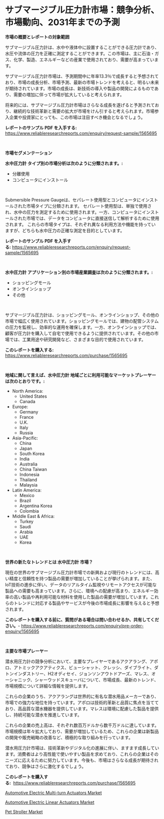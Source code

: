 <p><h1>サブマージブル圧力計市場：競争分析、市場動向、2031年までの予測</h1></p><p><strong>市場の概要とレポートの対象範囲</strong></p>
<p><p>サブマージブル圧力計は、水中や液体中に設置することができる圧力計であり、水圧や流体の圧力を正確に測定することができます。この市場は、主に石油・ガス、化学、製造、エネルギーなどの産業で使用されており、需要が高まっています。</p><p>サブマージブル圧力計市場は、予測期間中に年率13.3％で成長すると予想されており、市場の成長分析、市場予測、最新の市場トレンドを考えると、明るい未来が期待されています。市場の成長は、新技術の導入や製品の開発によるものであり、需要の増加に伴って市場が拡大していると考えられます。</p><p>将来的には、サブマージブル圧力計市場はさらなる成長を遂げると予測されており、継続的な技術革新と需要の拡大が市場をけん引すると考えられます。市場参入企業や投資家にとっても、この市場は注目すべき機会となるでしょう。</p></p>
<p><strong>レポートのサンプル PDF を入手する:</strong> <a href="https://www.reliableresearchreports.com/enquiry/request-sample/1565695">https://www.reliableresearchreports.com/enquiry/request-sample/1565695</a></p>
<p>&nbsp;</p>
<p><strong>市場セグメンテーション</strong></p>
<p><strong>水中圧力計 タイプ別の市場分析は次のように分類されます。:</strong></p>
<p><ul><li>分離使用</li><li>コンピュータにインストール</li></ul></p>
<p>&nbsp;</p>
<p><p>Submersible Pressure Gaugeは、セパレート使用型とコンピュータにインストールされた市場タイプに分類されます。 セパレート使用型は、単独で使用され、水中の圧力を測定するために使用されます。一方、コンピュータにインストールされた市場では、データをコンピュータに直接送信して解析するために使用されます。 これらの市場タイプは、それぞれ異なる利用方法や機能を持っていますが、どちらも水中圧力の正確な測定を目的としています。</p></p>
<p><strong>レポートのサンプル PDF を入手する:</strong>&nbsp;<a href="https://www.reliableresearchreports.com/enquiry/request-sample/1565695">https://www.reliableresearchreports.com/enquiry/request-sample/1565695</a></p>
<p>&nbsp;</p>
<p><strong> 水中圧力計 アプリケーション別の市場産業調査は次のように分類されます。:</strong></p>
<p><ul><li>ショッピングモール</li><li>オンラインショップ</li><li>その他</li></ul></p>
<p>&nbsp;</p>
<p><p>サブマージブル圧力計は、ショッピングモール、オンラインショップ、その他の市場で幅広く使用されています。ショッピングモールでは、建物の配管システムの圧力を監視し、効率的な運用を確保します。一方、オンラインショップでは、顧客が圧力計を購入して自宅で使用できるように提供されています。その他の市場では、工業用途や研究開発など、さまざまな目的で使用されています。</p></p>
<p><strong>このレポートを購入する:</strong>&nbsp; <a href="https://www.reliableresearchreports.com/purchase/1565695">https://www.reliableresearchreports.com/purchase/1565695</a></p>
<p>&nbsp;</p>
<p><strong>地域に関して言えば、水中圧力計 地域ごとに利用可能なマーケットプレーヤーは次のとおりです。:</strong></p>
<p><ul>
    <li>
        North America:
        <ul>
            <li>United States</li>
            <li>Canada</li>
        </ul>
    </li>
    <li>
        Europe:
        <ul>
            <li>Germany</li>
            <li>France</li>
            <li>U.K.</li>
            <li>Italy</li>
            <li>Russia</li>
        </ul>
    </li>
    <li>
        Asia-Pacific:
        <ul>
            <li>China</li>
            <li>Japan</li>
            <li>South Korea</li>
            <li>India</li>
            <li>Australia</li>
            <li>China Taiwan</li>
            <li>Indonesia</li>
            <li>Thailand</li>
            <li>Malaysia</li>
        </ul>
    </li>
    <li>
        Latin America:
        <ul>
            <li>Mexico</li>
            <li>Brazil</li>
            <li>Argentina Korea</li>
            <li>Colombia</li>
        </ul>
    </li>
    <li>
        Middle East & Africa:
        <ul>
            <li>Turkey</li>
            <li>Saudi</li>
            <li>Arabia</li>
            <li>UAE</li>
            <li>Korea</li>
        </ul>
    </li>
    </ul></p>
<p>&nbsp;</p>
<p><strong>世界の新たなトレンドとは 水中圧力計 市場？</strong></p>
<p><p>現在の世界のサブマージブル圧力計市場での新興および現行のトレンドには、高い精度と信頼性を持つ製品の需要が増加していることが挙げられます。また、IoT技術の進歩に伴い、データのリアルタイム監視やリモートアクセスが可能な製品への需要も高まっています。さらに、環境への配慮が高まり、エネルギー効率の高い製品や再利用可能な材料を使用した製品の需要が増加しています。これらのトレンドに対応する製品やサービスが今後の市場成長に影響を与えると予想されます。</p></p>
<p><strong>このレポートを購入する前に、質問がある場合は問い合わせるか、共有してください。</strong>- <a href="https://www.reliableresearchreports.com/enquiry/pre-order-enquiry/1565695">https://www.reliableresearchreports.com/enquiry/pre-order-enquiry/1565695</a></p>
<p>&nbsp;</p>
<p><strong>主要な市場プレーヤー</strong></p>
<p><p>潜水用圧力計の競争分析において、主要なプレイヤーであるアクアラング、アポロ、アトミックアクアティクス、ビューシャット、クレッシ、ダイブライト、ダトンインダストリー、H2オディセイ、ジョンソンアウトドアーズ、マレス、オーシャニック、シャーウッドスキューバについて、市場成長、最新のトレンド、市場規模について詳細な情報を提供します。 </p><p>これらの企業のうち、アクアラングは世界的に有名な潜水用品メーカーであり、市場での強力な地位を持っています。アポロは技術的革新と品質に焦点を当てており、高品質な潜水機器を提供しています。マレスは環境に配慮した製品を提供し、持続可能な潜水を推進しています。</p><p>これらの企業の売上高は、それぞれ数百万ドルから数千万ドルに達しています。市場規模は年々拡大しており、需要が増加しているため、これらの企業は新製品の開発や販売戦略の改善など、積極的な取り組みを行っています。</p><p>潜水用圧力計市場は、技術革新やデジタル化の進展に伴い、ますます成長しています。消費者はより高性能で使いやすい製品を求めており、これらの企業はそのニーズに応えるために努力しています。今後も、市場はさらなる成長が期待されており、競争はさらに激化するでしょう。</p></p>
<p><strong>このレポートを購入する:</strong>&nbsp;&nbsp;<a href="https://www.reliableresearchreports.com/purchase/1565695">https://www.reliableresearchreports.com/purchase/1565695</a></p>
<p><p><a href="https://sore-arch-6db.notion.site/Automotive-Electric-Multi-turn-Actuators-Market-Research-Report-Provides-Critical-Insights-that-can--2e514c8497f84a269356a3bab9342a6f">Automotive Electric Multi-turn Actuators Market</a></p><p><a href="https://confirmed-shield-e13.notion.site/Automotive-Electric-Linear-Actuators-Market-Provides-a-Comprehensive-Analysis-Including-a-Macro-Over-c498332ed8484fca973f1ec0d7441494">Automotive Electric Linear Actuators Market</a></p><p><a href="https://github.com/Airanohannonzb68e5pb53oc1/Market-Research-Report-List-1/blob/main/pet-stroller-market.md">Pet Stroller Market</a></p></p>